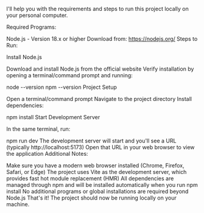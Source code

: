 I'll help you with the requirements and steps to run this project locally on your personal computer.

Required Programs:

Node.js - Version 18.x or higher
Download from: https://nodejs.org/
Steps to Run:

Install Node.js

Download and install Node.js from the official website
Verify installation by opening a terminal/command prompt and running:

node --version
npm --version
Project Setup

Open a terminal/command prompt
Navigate to the project directory
Install dependencies:

npm install
Start Development Server

In the same terminal, run:

npm run dev
The development server will start and you'll see a URL (typically http://localhost:5173)
Open that URL in your web browser to view the application
Additional Notes:

Make sure you have a modern web browser installed (Chrome, Firefox, Safari, or Edge)
The project uses Vite as the development server, which provides fast hot module replacement (HMR)
All dependencies are managed through npm and will be installed automatically when you run npm install
No additional programs or global installations are required beyond Node.js
That's it! The project should now be running locally on your machine.
